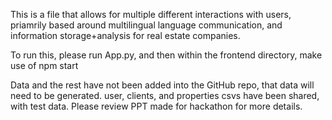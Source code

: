 This is a file that allows for multiple different interactions with users, priamrily based around multilingual language communication, and information storage+analysis for real estate companies.

To run this, please run App.py, and then within the frontend directory, make use of npm start

Data and the rest have not been added into the GitHub repo, that data will need to be generated. user, clients, and properties csvs have been shared, with test data. Please review PPT made for hackathon for more details. 
